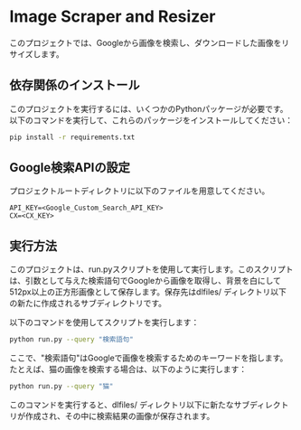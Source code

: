 # Image Scraper and Resizer

このプロジェクトでは、Googleから画像を検索し、ダウンロードした画像をリサイズします。

## 依存関係のインストール

このプロジェクトを実行するには、いくつかのPythonパッケージが必要です。以下のコマンドを実行して、これらのパッケージをインストールしてください：

```bash
pip install -r requirements.txt
```

## Google検索APIの設定

プロジェクトルートディレクトリに以下のファイルを用意してください。

```.env
API_KEY=<Google_Custom_Search_API_KEY>
CX=<CX_KEY>
```

## 実行方法

このプロジェクトは、run.pyスクリプトを使用して実行します。このスクリプトは、引数として与えた検索語句でGoogleから画像を取得し、背景を白にして512px以上の正方形画像として保存します。保存先はdlfiles/ ディレクトリ以下の新たに作成されるサブディレクトリです。

以下のコマンドを使用してスクリプトを実行します：

```bash
python run.py --query "検索語句"
```

ここで、"検索語句"はGoogleで画像を検索するためのキーワードを指します。たとえば、猫の画像を検索する場合は、以下のように実行します：

```bash
python run.py --query "猫"
```

このコマンドを実行すると、dlfiles/ ディレクトリ以下に新たなサブディレクトリが作成され、その中に検索結果の画像が保存されます。
